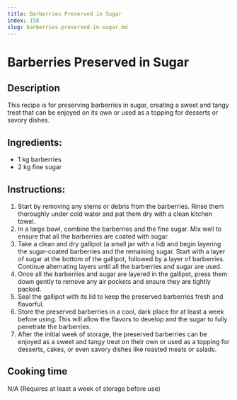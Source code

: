 ```yaml
---
title: Barberries Preserved in Sugar
index: 158
slug: barberries-preserved-in-sugar.md
---
```


# Barberries Preserved in Sugar

## Description
This recipe is for preserving barberries in sugar, creating a sweet and tangy treat that can be enjoyed on its own or used as a topping for desserts or savory dishes.

## Ingredients:
- 1 kg barberries
- 2 kg fine sugar

## Instructions:
1. Start by removing any stems or debris from the barberries. Rinse them thoroughly under cold water and pat them dry with a clean kitchen towel.
2. In a large bowl, combine the barberries and the fine sugar. Mix well to ensure that all the barberries are coated with sugar.
3. Take a clean and dry gallipot (a small jar with a lid) and begin layering the sugar-coated barberries and the remaining sugar. Start with a layer of sugar at the bottom of the gallipot, followed by a layer of barberries. Continue alternating layers until all the barberries and sugar are used.
4. Once all the barberries and sugar are layered in the gallipot, press them down gently to remove any air pockets and ensure they are tightly packed.
5. Seal the gallipot with its lid to keep the preserved barberries fresh and flavorful.
6. Store the preserved barberries in a cool, dark place for at least a week before using. This will allow the flavors to develop and the sugar to fully penetrate the barberries.
7. After the initial week of storage, the preserved barberries can be enjoyed as a sweet and tangy treat on their own or used as a topping for desserts, cakes, or even savory dishes like roasted meats or salads.

## Cooking time
N/A (Requires at least a week of storage before use)